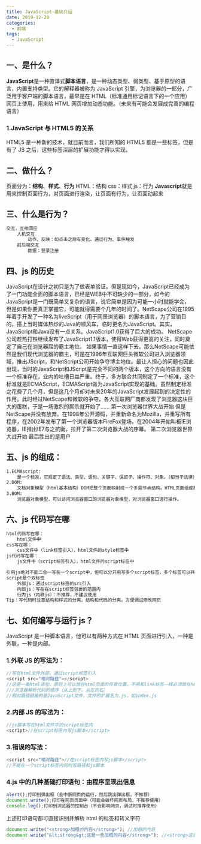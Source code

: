 ```yaml
---
title: JavaScript-基础介绍
date: 2019-12-20
categories:
  - 前端
tags:
  - JavaScript
---
```


## 一、是什么？

**JavaScript**是一种直译式**脚本语言**，是一种动态类型、弱类型、基于原型的语言，内置支持类型。它的解释器被称为 JavaScript 引擎，为浏览器的一部分，广泛用于客户端的脚本语言，最早是在 HTML（标准通用标记语言下的一个应用）网页上使用，用来给 HTML 网页增加动态功能。（未来有可能会发展成完善的编程语言）

### 1.JavaScript 与 HTML5 的关系

HTML5 是一种新的技术，就目前而言，我们所知的 HTML5 都是一些标签，但是有了 JS 之后，这些标签深层的扩展功能才得以实现。

## 二、做什么？

页面分为：**结构**、**样式**、**行为**
HTML：结构
css：样式
js：行为
**Javascript**就是用来控制页面行为，对页面进行渲染，让页面有行为，让页面动起来

## 三、什么是行为？

```txt
交互，互相回应
	人机交互
		动作、反映：如点击之后有变化。通过行为、事件触发
	前后端交互
		数据：登录注册
```

## 四、js 的历史

​	JavaScript在设计之初只是为了做表单验证。但是现如今，JavaScript已经成为了一门功能全面的脚本语言，已经是WEB中不可缺少的一部分，如今的JavaScript是一门既简单又复杂的语言，说它简单是因为可能一小时就能学会，但是如果你要真正掌握它，可能就得需要个几年的时间了。
​	NetScape公司在1995年着手开发了一种名为liveScript（用于网景浏览器）的脚本语言，为了营销目的，搭上当时媒体热炒的Java的顺风车，临时更名为JavaScript。其实，JavaScript和Java没有一点关系。JavaScript1.0获得了巨大的成功。
NetScape公司趁热打铁继续发布了JavaScript1.1版本，使得Web获得更高的关注，同时奠定了自己在浏览器届的霸主地位。
如果事情一直这样下去，那么NetScape可能依然是我们现代浏览器的霸主，可是在1996年互联网巨头微软公司进入浏览器领域，推出JScript，和NetScript公司开始争夺博主地位。
​	最让人担心的问题也因此出现，当时的JavaScript和JScript是完全不同的两个版本，这个方向的语言没有一个标准存在，业内的吐槽日益严重。终于，多方联合共同制定了一个标准，这个标准就是ECMAScript，ECMAScript做为JavaScript实现的基础。虽然制定标准之花费了几个月，但是这几个月却对未来20年的JavaScript发展起到的决定性的作用。
​	此时经过NetScape和微软的争夺，各大互联网厂商都发现了浏览器这块巨大的蛋糕，于是一场激烈的厮杀就开始了......
第一次浏览器世界大战开始
​	但是NetScape并没有放弃，在1998年公开源码，并重新命名为Mozilla，并重写所有程序，在2002年发布了第一个浏览器版本FireFox登场，在2004年开始叫板IE浏览器，IE推出IE7与之抗衡，拉开了第二次浏览器大战的序幕。
第二次浏览器世界大战开始
最后胜出的是用户

## 五、js 的组成：

```txt
1.ECMAscript:
	是一个标准，它规定了语法、类型、语句、关键字、保留子、操作符、对象。（相当于法律）
2.DOM:
	文档对象模型（html基本结构）DOM把整个页面映射成一个多层节点结构。HTML页面组成都是某种类型的节点，这些节点又包含着不同类型的数据
3.BOM:
	浏览器对象模型，可以访问浏览器窗口的浏览器对象模型，对浏览器窗口进行操作。
```

## 六、js 代码写在哪

```txt
html代码写在哪：
	html文件中
css写在哪：
	css文件中（link标签引入），html文件的style标签中
js代码写在哪：
	js文件中（script标签引入），html文件的script标签中

引用js绝对不能二合一写在一个script中，但可以分开用写多个script标签，多个标签可以共同作用
script是个双标签
	外部js：通过script标签的src引入
	内部js：写在在script标签包裹的范围内
	行内js（内联js）：不推荐，不建议使用
Tip：写代码时注意结构和样式的分离，结构和代码的分离。方便调试修改网页
```

## 七、如何编写与运行 js？

JavaScript 是一种脚本语言，他可以有两种方式在 HTML 页面进行引入，一种是外联，一种是内部。

### 1.外联 JS 的写法为：

```javascript
//写在html文件外部，通过script标签引入
<script src="相对路径"></script>
//这是一条html语句，原则上可以放在html页面的任意位置，不用和link标签一样必须放在head部分
///浏览器解析代码的顺序（从上到下，从左到右）
//相对路径链接的是JavaScript文件，文件的扩展名为.js，如index.js
```

### 2.内部 JS 的写法为：

```javascript
//js脚本写在html文件中的script标签内
<script>//在script标签内写js脚本</script>
```

### 3.错误的写法：

```javascript
<script src="相对路径">//在script标签内写js脚本</script>
//不能在一个script标签内同时写路径和js脚本
```

### 4.js 中的几种基础打印语句：由程序呈现出信息

```javascript
alert();打印到弹出框（会中断网页的运行，然后跳出弹出框，不推荐）
document.write();打印在网页页面中（可能会破坏网页布局，不推荐使用）
console.log();打印到浏览器的控制台（不会影响网页，调试时推荐使用）
```

上述打印语句都可直接识别并解析 html 的标签和转义字符

```javascript
document.write("<strong>加粗的内容</strong>"); //加粗的内容
document.write("&lt;strong&gt;这是一些加粗的内容</strong>"); //<strong>这是一些加粗的内容
```
